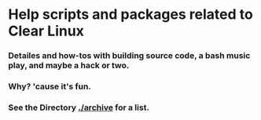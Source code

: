 # Help scripts and packages related to Clear Linux
### Detailes and how-tos with building source code, a bash music play, and maybe a hack or two. 
### Why? 'cause it's fun.


### See the Directory [./archive](./archive) for a list.

